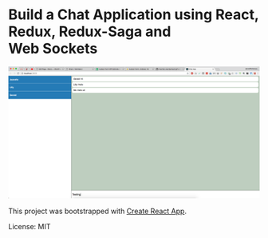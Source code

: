 # Build a Chat Application using React, Redux, Redux-Saga and Web Sockets

![](./livechat-screenshot.png)

This project was bootstrapped with [Create React App](https://github.com/facebookincubator/create-react-app).

License: MIT
